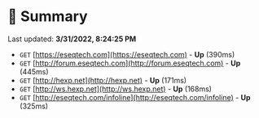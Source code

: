 # 📖 Summary
Last updated: **3/31/2022, 8:24:25 PM**

- `GET` [https://eseqtech.com](https://eseqtech.com) - **Up** (390ms)
- `GET` [http://forum.eseqtech.com](http://forum.eseqtech.com) - **Up** (445ms)
- `GET` [http://hexp.net](http://hexp.net) - **Up** (171ms)
- `GET` [http://ws.hexp.net](http://ws.hexp.net) - **Up** (168ms)
- `GET` [http://eseqtech.com/infoline](http://eseqtech.com/infoline) - **Up** (325ms)
